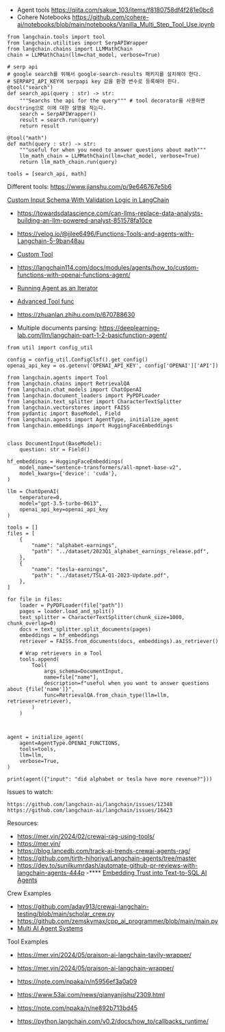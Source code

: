 - Agent tools https://qiita.com/sakue_103/items/f8180758df4f281e0bc6
- Cohere Notebooks https://github.com/cohere-ai/notebooks/blob/main/notebooks/Vanilla_Multi_Step_Tool_Use.ipynb 

```
from langchain.tools import tool
from langchain.utilities import SerpAPIWrapper
from langchain.chains import LLMMathChain
chain = LLMMathChain(llm=chat_model, verbose=True)

# serp api
# google search를 위해서 google-search-results 패키지를 설치해야 한다.
# SERPAPI_API_KEY에 serpapi key 값을 환경 변수로 등록해야 한다.
@tool("search")
def search_api(query : str) -> str:
    """Searchs the api for the query""" # tool decorator를 사용하면 docstring으로 이에 대한 설명을 적는다.
    search = SerpAPIWrapper()
    result = search.run(query)
    return result

@tool("math")
def math(query : str) -> str:
    """useful for when you need to answer questions about math"""
    llm_math_chain = LLMMathChain(llm=chat_model, verbose=True)
    return llm_math_chain.run(query)

tools = [search_api, math]
```

Different tools: https://www.jianshu.com/p/9e646767e5b6 


[Custom Input Schema With Validation Logic in LangChain](https://www.liberiangeek.net/2023/11/how-to-specify-custom-input-schema-with-validation-logic-in-langchain/)

- https://towardsdatascience.com/can-llms-replace-data-analysts-building-an-llm-powered-analyst-851578fa10ce

- https://velog.io/@jjlee6496/Functions-Tools-and-agents-with-Langchain-5-9ban48au
- [Custom Tool](https://www.liberiangeek.net/2023/11/how-to-create-custom-tools-in-langchain/)

- https://langchain114.com/docs/modules/agents/how_to/custom-functions-with-openai-functions-agent/
- [Running Agent as an Iterator](https://linuxhint.com/run-agent-iterator-langchain/)
- [Advanced Tool func](https://velog.io/@jjlee6496/Functions-Tools-and-agents-with-Langchain-6%EC%99%84)
- https://zhuanlan.zhihu.com/p/670788630 

- Multiple documents parsing: https://deeplearning-lab.com/llm/langchain-part-1-2-basicfunction-agent/

```import os
from util import config_util
 
config = config_util.ConfigClsf().get_config()
openai_api_key = os.getenv('OPENAI_API_KEY', config['OPENAI']['API'])
 
from langchain.agents import Tool
from langchain.chains import RetrievalQA
from langchain.chat_models import ChatOpenAI
from langchain.document_loaders import PyPDFLoader
from langchain.text_splitter import CharacterTextSplitter
from langchain.vectorstores import FAISS
from pydantic import BaseModel, Field
from langchain.agents import AgentType, initialize_agent
from langchain.embeddings import HuggingFaceEmbeddings
 
 
class DocumentInput(BaseModel):
    question: str = Field()
 
hf_embeddings = HuggingFaceEmbeddings(
    model_name="sentence-transformers/all-mpnet-base-v2",
    model_kwargs={'device': 'cuda'},
)
 
llm = ChatOpenAI(
    temperature=0,
    model="gpt-3.5-turbo-0613",
    openai_api_key=openai_api_key
)
 
tools = []
files = [
    {
        "name": "alphabet-earnings",
        "path": "../dataset/2023Q1_alphabet_earnings_release.pdf",
    },
    {
        "name": "tesla-earnings",
        "path": "../dataset/TSLA-Q1-2023-Update.pdf",
    },
]
 
for file in files:
    loader = PyPDFLoader(file["path"])
    pages = loader.load_and_split()
    text_splitter = CharacterTextSplitter(chunk_size=1000, chunk_overlap=0)
    docs = text_splitter.split_documents(pages)
    embeddings = hf_embeddings
    retriever = FAISS.from_documents(docs, embeddings).as_retriever()
 
    # Wrap retrievers in a Tool
    tools.append(
        Tool(
            args_schema=DocumentInput,
            name=file["name"],
            description=f"useful when you want to answer questions about {file['name']}",
            func=RetrievalQA.from_chain_type(llm=llm, retriever=retriever),
        )
    )
 
 
 
agent = initialize_agent(
    agent=AgentType.OPENAI_FUNCTIONS,
    tools=tools,
    llm=llm,
    verbose=True,
)
 
print(agent({"input": "did alphabet or tesla have more revenue?"}))
```

  Issues to watch:
  ```
  https://github.com/langchain-ai/langchain/issues/12348
  https://github.com/langchain-ai/langchain/issues/16423 
  ```

Resources:
- https://mer.vin/2024/02/crewai-rag-using-tools/
- https://mer.vin/
- https://blog.lancedb.com/track-ai-trends-crewai-agents-rag/
- https://github.com/tirth-hihoriya/Langchain-agents/tree/master
- https://dev.to/sunilkumrdash/automate-github-pr-reviews-with-langchain-agents-444p
-**** [Embedding Trust into Text-to-SQL AI Agents](https://towardsdatascience.com/embedding-trust-into-text-to-sql-ai-agents-3f15d0ddaf1a) 

Crew Examples 
- https://github.com/aday913/crewai-langchain-testing/blob/main/scholar_crew.py
- https://github.com/zemskymax/cpp_ai_programmer/blob/main/main.py
- [Multi AI Agent Systems ](https://towardsdatascience.com/multi-ai-agent-systems-101-bac58e3bcc47)

Tool Examples
- https://mer.vin/2024/05/praison-ai-langchain-tavily-wrapper/
- https://mer.vin/2024/05/praison-ai-langchain-wrapper/
- https://note.com/npaka/n/n5956ef3a0a09

- https://www.53ai.com/news/qianyanjishu/2309.html
- https://note.com/npaka/n/ne892b713bd45
- https://python.langchain.com/v0.2/docs/how_to/callbacks_runtime/ 
